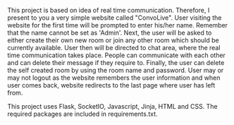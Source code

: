 This project is based on idea of real time communication. Therefore, I present to you a very simple website called "ConvoLive". User visiting the website for the first time will be prompted to enter his/her name. Remember that the name cannot be set as 'Admin'. Next, the user will be asked to either create their own new room or join any other room which should be currently available. User then will be directed to chat area, where the real time communication takes place. People can communicate with each other and can delete their message if they require to. Finally, the user can delete the self created room by using the room name and password. User may or may not logout as the website remembers the user information and when user comes back, website redirects to the last page where user has left from. 

This project uses Flask, SocketIO, Javascript, Jinja, HTML and CSS. The required packages are included in requirements.txt.
